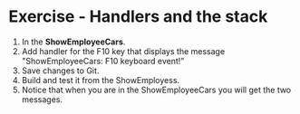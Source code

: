 ﻿# Exercise - Handlers and the stack

1.  In  the **ShowEmployeeCars**.
2.  Add handler for the F10 key that displays the message "ShowEmployeeCars: F10 keyboard event!”
3.	Save changes to Git.
4.  Build and test it from the ShowEmployess.
4.  Notice that when you are in the ShowEmployeeCars you will get the two messages.
